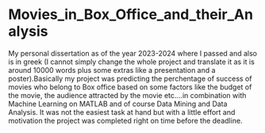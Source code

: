 # Movies_in_Box_Office_and_their_Analysis
My personal dissertation as of the year 2023-2024 where I passed and also is in greek (I cannot simply change the whole project and translate it as it is around 10000 words plus some extras like a presentation and a poster).Basically my project was predicting the perchentage of success of movies who belong to Box office based on some factors like the budget of the movie, the audience attracted by the movie etc....in combination with Machine Learning on MATLAB and of course Data Mining and Data Analysis. It was not the easiest task at hand but with a little effort and motivation the project was completed right on time before the deadline.
